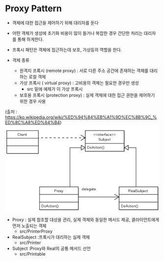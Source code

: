# Proxy Pattern

- 객체에 대한 접근을 제어하기 위해 대리자를 둔다

* 어떤 객체가 생성에 초기화 비용이 많이 들거나 복잡한 경우 간단한 처리는 대리자를 통해 하게한다.
* 프록시 패턴은 객체에 접근하는데 보호, 가상등의 역할을 한다.

* 객체 종류
  - 원격지 프록시 (remote proxy) : 서로 다른 주소 공간에 존재하는 객체를 대리하는 로컬 객체
  - 가상 프록시 ( virtual proxy) : 고비용의 객체는 필요한 경우만 생성
    - src 밑에 예제가 이 가상 프록시
  - 보호용 프록시 (protection proxy) : 실제 객체에 대한 접근 권한을 제어하기 위한 경우 사용

(출처 : https://ko.wikipedia.org/wiki/%ED%94%84%EB%A1%9D%EC%8B%9C_%ED%8C%A8%ED%84%B4)
![구조](class.png)

- Proxy : 실제 참조할 대상을 관리, 실제 객체와 동일한 메서드 제공, 클라이언트에게 먼저 노출되는 객체
  - src/PrinterProxy
- RealSubject :프록시가 대리하는 실제 객체
  - src/Printer
- Subject :Proxy와 Real의 공통 메서드 선언
  - src/Printable
